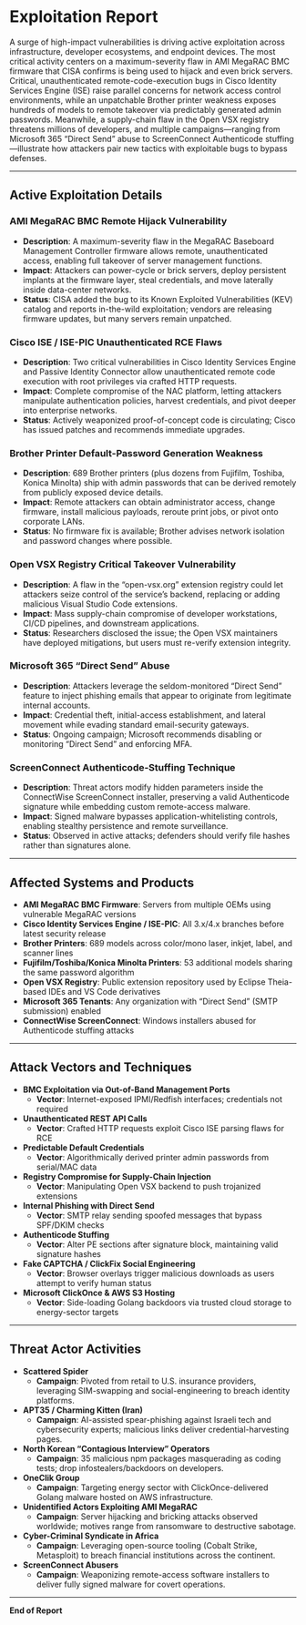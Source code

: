 # Exploitation Report  

A surge of high-impact vulnerabilities is driving active exploitation across infrastructure, developer ecosystems, and endpoint devices. The most critical activity centers on a maximum-severity flaw in AMI MegaRAC BMC firmware that CISA confirms is being used to hijack and even brick servers. Critical, unauthenticated remote-code-execution bugs in Cisco Identity Services Engine (ISE) raise parallel concerns for network access control environments, while an unpatchable Brother printer weakness exposes hundreds of models to remote takeover via predictably generated admin passwords. Meanwhile, a supply-chain flaw in the Open VSX registry threatens millions of developers, and multiple campaigns—ranging from Microsoft 365 “Direct Send” abuse to ScreenConnect Authenticode stuffing—illustrate how attackers pair new tactics with exploitable bugs to bypass defenses.

---

## Active Exploitation Details  

### AMI MegaRAC BMC Remote Hijack Vulnerability  
- **Description**: A maximum-severity flaw in the MegaRAC Baseboard Management Controller firmware allows remote, unauthenticated access, enabling full takeover of server management functions.  
- **Impact**: Attackers can power-cycle or brick servers, deploy persistent implants at the firmware layer, steal credentials, and move laterally inside data-center networks.  
- **Status**: CISA added the bug to its Known Exploited Vulnerabilities (KEV) catalog and reports in-the-wild exploitation; vendors are releasing firmware updates, but many servers remain unpatched.  

### Cisco ISE / ISE-PIC Unauthenticated RCE Flaws  
- **Description**: Two critical vulnerabilities in Cisco Identity Services Engine and Passive Identity Connector allow unauthenticated remote code execution with root privileges via crafted HTTP requests.  
- **Impact**: Complete compromise of the NAC platform, letting attackers manipulate authentication policies, harvest credentials, and pivot deeper into enterprise networks.  
- **Status**: Actively weaponized proof-of-concept code is circulating; Cisco has issued patches and recommends immediate upgrades.  

### Brother Printer Default-Password Generation Weakness  
- **Description**: 689 Brother printers (plus dozens from Fujifilm, Toshiba, Konica Minolta) ship with admin passwords that can be derived remotely from publicly exposed device details.  
- **Impact**: Remote attackers can obtain administrator access, change firmware, install malicious payloads, reroute print jobs, or pivot onto corporate LANs.  
- **Status**: No firmware fix is available; Brother advises network isolation and password changes where possible.  

### Open VSX Registry Critical Takeover Vulnerability  
- **Description**: A flaw in the “open-vsx.org” extension registry could let attackers seize control of the service’s backend, replacing or adding malicious Visual Studio Code extensions.  
- **Impact**: Mass supply-chain compromise of developer workstations, CI/CD pipelines, and downstream applications.  
- **Status**: Researchers disclosed the issue; the Open VSX maintainers have deployed mitigations, but users must re-verify extension integrity.  

### Microsoft 365 “Direct Send” Abuse  
- **Description**: Attackers leverage the seldom-monitored “Direct Send” feature to inject phishing emails that appear to originate from legitimate internal accounts.  
- **Impact**: Credential theft, initial-access establishment, and lateral movement while evading standard email-security gateways.  
- **Status**: Ongoing campaign; Microsoft recommends disabling or monitoring “Direct Send” and enforcing MFA.  

### ScreenConnect Authenticode-Stuffing Technique  
- **Description**: Threat actors modify hidden parameters inside the ConnectWise ScreenConnect installer, preserving a valid Authenticode signature while embedding custom remote-access malware.  
- **Impact**: Signed malware bypasses application-whitelisting controls, enabling stealthy persistence and remote surveillance.  
- **Status**: Observed in active attacks; defenders should verify file hashes rather than signatures alone.  

---

## Affected Systems and Products  

- **AMI MegaRAC BMC Firmware**: Servers from multiple OEMs using vulnerable MegaRAC versions  
- **Cisco Identity Services Engine / ISE-PIC**: All 3.x/4.x branches before latest security release  
- **Brother Printers**: 689 models across color/mono laser, inkjet, label, and scanner lines  
- **Fujifilm/Toshiba/Konica Minolta Printers**: 53 additional models sharing the same password algorithm  
- **Open VSX Registry**: Public extension repository used by Eclipse Theia-based IDEs and VS Code derivatives  
- **Microsoft 365 Tenants**: Any organization with “Direct Send” (SMTP submission) enabled  
- **ConnectWise ScreenConnect**: Windows installers abused for Authenticode stuffing attacks  

---

## Attack Vectors and Techniques  

- **BMC Exploitation via Out-of-Band Management Ports**  
  - **Vector**: Internet-exposed IPMI/Redfish interfaces; credentials not required  
- **Unauthenticated REST API Calls**  
  - **Vector**: Crafted HTTP requests exploit Cisco ISE parsing flaws for RCE  
- **Predictable Default Credentials**  
  - **Vector**: Algorithmically derived printer admin passwords from serial/MAC data  
- **Registry Compromise for Supply-Chain Injection**  
  - **Vector**: Manipulating Open VSX backend to push trojanized extensions  
- **Internal Phishing with Direct Send**  
  - **Vector**: SMTP relay sending spoofed messages that bypass SPF/DKIM checks  
- **Authenticode Stuffing**  
  - **Vector**: Alter PE sections after signature block, maintaining valid signature hashes  
- **Fake CAPTCHA / ClickFix Social Engineering**  
  - **Vector**: Browser overlays trigger malicious downloads as users attempt to verify human status  
- **Microsoft ClickOnce & AWS S3 Hosting**  
  - **Vector**: Side-loading Golang backdoors via trusted cloud storage to energy-sector targets  

---

## Threat Actor Activities  

- **Scattered Spider**  
  - **Campaign**: Pivoted from retail to U.S. insurance providers, leveraging SIM-swapping and social-engineering to breach identity platforms.  
- **APT35 / Charming Kitten (Iran)**  
  - **Campaign**: AI-assisted spear-phishing against Israeli tech and cybersecurity experts; malicious links deliver credential-harvesting pages.  
- **North Korean “Contagious Interview” Operators**  
  - **Campaign**: 35 malicious npm packages masquerading as coding tests; drop infostealers/backdoors on developers.  
- **OneClik Group**  
  - **Campaign**: Targeting energy sector with ClickOnce-delivered Golang malware hosted on AWS infrastructure.  
- **Unidentified Actors Exploiting AMI MegaRAC**  
  - **Campaign**: Server hijacking and bricking attacks observed worldwide; motives range from ransomware to destructive sabotage.  
- **Cyber-Criminal Syndicate in Africa**  
  - **Campaign**: Leveraging open-source tooling (Cobalt Strike, Metasploit) to breach financial institutions across the continent.  
- **ScreenConnect Abusers**  
  - **Campaign**: Weaponizing remote-access software installers to deliver fully signed malware for covert operations.  

---

**End of Report**